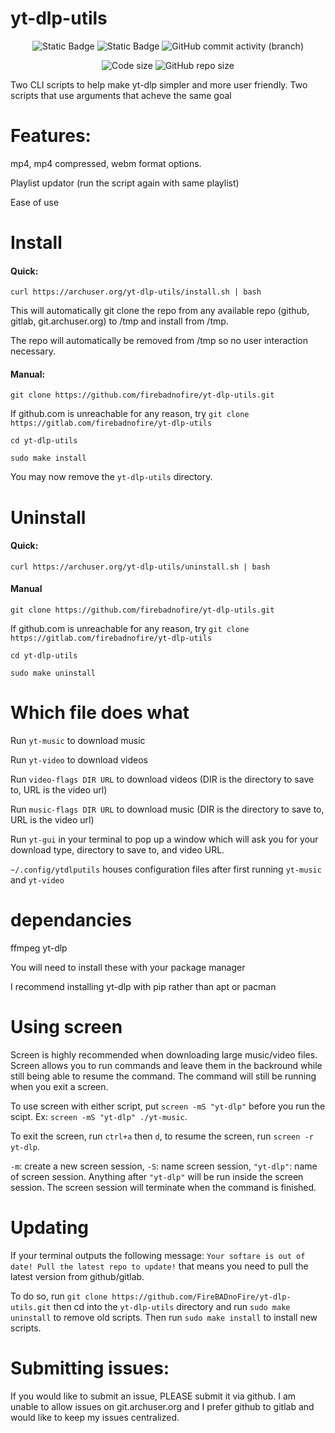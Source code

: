 # yt-dlp-utils
<p align="center">
  <img alt="Static Badge" src="https://img.shields.io/badge/Easy_to_use-Easy_to_install-green">
  <img alt="Static Badge" src="https://img.shields.io/badge/License-LOSS-green">
  <img alt="GitHub commit activity (branch)" src="https://img.shields.io/github/commit-activity/t/firebadnofire/yt-dlp-utils">
</p>

<p align="center">
  <img src="https://img.shields.io/github/languages/code-size/firebadnofire/yt-dlp-utils.svg" alt="Code size"/>
  <img src="https://img.shields.io/github/repo-size/firebadnofire/yt-dlp-utils.svg" alt="GitHub repo size"/>
</p>


Two CLI scripts to help make yt-dlp simpler and more user friendly.
Two scripts that use arguments that acheve the same goal

# Features:
 mp4, mp4 compressed, webm format options. 

Playlist updator (run the script again with same playlist)

Ease of use

# Install 

#### Quick:

`curl https://archuser.org/yt-dlp-utils/install.sh | bash`

This will automatically git clone the repo from any available repo (github, gitlab, git.archuser.org) to /tmp and install from /tmp.

The repo will automatically be removed from /tmp so no user interaction necessary.

#### Manual:
`git clone https://github.com/firebadnofire/yt-dlp-utils.git`

If github.com is unreachable for any reason, try `git clone https://gitlab.com/firebadnofire/yt-dlp-utils`

`cd yt-dlp-utils`

`sudo make install`

You may now remove the `yt-dlp-utils` directory.

# Uninstall

#### Quick:

`curl https://archuser.org/yt-dlp-utils/uninstall.sh | bash`

#### Manual

`git clone https://github.com/firebadnofire/yt-dlp-utils.git`

If github.com is unreachable for any reason, try `git clone https://gitlab.com/firebadnofire/yt-dlp-utils`

`cd yt-dlp-utils`

`sudo make uninstall`

# Which file does what
Run `yt-music` to download music

Run `yt-video` to download videos

Run `video-flags DIR URL` to download videos (DIR is the directory to save to, URL is the video url)

Run `music-flags DIR URL` to download music (DIR is the directory to save to, URL is the video url)

Run `yt-gui` in your terminal to pop up a window which will ask you for your download type, directory to save to, and video URL.

`~/.config/ytdlputils` houses configuration files after first running `yt-music` and `yt-video`

# dependancies
ffmpeg yt-dlp

You will need to install these with your package manager

I recommend installing yt-dlp with pip rather than apt or pacman

# Using screen
Screen is highly recommended when downloading large music/video files. Screen allows you to run commands and leave them in the backround while still being able to resume the command. The command will still be running when you exit a screen.

To use screen with either script, put `screen -mS "yt-dlp"` before you run the scipt. Ex: `screen -mS "yt-dlp" ./yt-music`. 

To exit the screen, run `ctrl+a` then `d`, to resume the screen, run `screen -r yt-dlp`.

`-m`: create a new screen session, `-S`: name screen session, `"yt-dlp"`: name of screen session. Anything after `"yt-dlp"` will be run inside the screen session. The screen session will terminate when the command is finished.

# Updating
If your terminal outputs the following message:
`Your softare is out of date! Pull the latest repo to update!`
that means you need to pull the latest version from github/gitlab.

To do so, run `git clone https://github.com/FireBADnoFire/yt-dlp-utils.git` then cd into the `yt-dlp-utils` directory and run `sudo make uninstall` to remove old scripts. Then run `sudo make install` to install new scripts.

# Submitting issues:
If you would like to submit an issue, PLEASE submit it via github. I am unable to allow issues on git.archuser.org and I prefer github to gitlab and would like to keep my issues centralized. 
